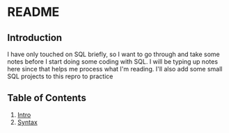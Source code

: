 # README

## Introduction

I have only touched on SQL briefly, so I want to go through and take some notes before I start doing some coding with SQL. I will be typing up notes here since that helps me process what I'm reading. I'll also add some small SQL projects to this repro to practice

## Table of Contents

1. [Intro]([SQL_Notes\SQL_Intro.md](https://github.com/mcarter96/IntroToSQL/blob/main/SQL_Notes/SQL_Intro.md))
2. [Syntax]([SQL_Notes\SQL_Syntax.md](https://github.com/mcarter96/IntroToSQL/blob/main/SQL_Notes/SQL_Syntax.md))
